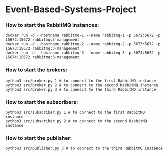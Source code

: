 # Event-Based-Systems-Project

### How to start the RabbitMQ instances:
```shell
docker run -d --hostname rabbitmq-1 --name rabbitmq-1 -p 5672:5672 -p 15672:15672 rabbitmq:3-management
docker run -d --hostname rabbitmq-2 --name rabbitmq-2 -p 5673:5672 -p 15673:15672 rabbitmq:3-management
docker run -d --hostname rabbitmq-3 --name rabbitmq-3 -p 5674:5672 -p 15674:15672 rabbitmq:3-management
```

### How to start the brokers:
```shell
python3 src/broker.py 1 # to connect to the first RabbitMQ instance
python3 src/broker.py 2 # to connect to the second RabbitMQ instance
python3 src/broker.py 3 # to connect to the third RabbitMQ instance
```

### How to start the subscribers:
```shell
python3 src/subscriber.py 1 # to connect to the first RabbitMQ instance
python3 src/subscriber.py 2 # to connect to the second RabbitMQ instance
```

### How to start the publisher:
```shell
python3 src/publisher.py 3 # to connect to the third RabbitMQ instance
```
